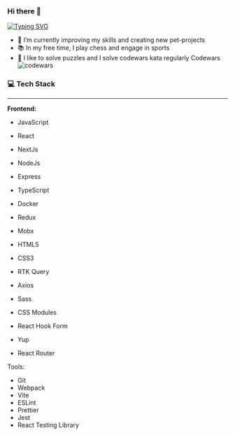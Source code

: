 ### Hi there 👋

[![Typing SVG](https://readme-typing-svg.demolab.com/?font=Fira+Code&weight=800&pause=1000&color=F70000&random=true&width=460&lines=I%27m+a+Frontend+Developer;I%27m+a+Cybersecurity+Software+Developer)](https://git.io/typing-svg)

- 🌱 I’m currently improving my skills and creating new pet-projects
- 📚 In my free time, I play chess and engage in sports
- 🧩 I like to solve puzzles and I solve codewars kata regularly Codewars ![codewars](https://www.codewars.com/users/0IceMeat0/badges/small)

### 💻 Tech Stack
---

**Frontend:**
- JavaScript
- React
- NextJs
- NodeJs
- Express
- TypeScript
- Docker
- Redux
- Mobx
- HTML5
- CSS3
- RTK Query
- Axios
- Sass
- CSS Modules

- React Hook Form
- Yup
- React Router


Tools:
- Git
- Webpack
- Vite
- ESLint
- Prettier
- Jest
- React Testing Library

<!--
**0IceMeat0/0IceMeat0** is a ✨ _special_ ✨ repository because its `README.md` (this file) appears on your GitHub profile.

Here are some ideas to get you started:

- 🔭 I’m currently working on ...
- 🌱 I’m currently learning ...
- 👯 I’m looking to collaborate on ...
- 🤔 I’m looking for help with ...
- 💬 Ask me about ...
- 📫 How to reach me: ...
- 😄 Pronouns: ...
- ⚡ Fun fact: ...
-->
